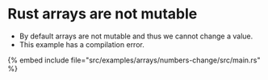 # Rust arrays are not mutable

* By default arrays are not mutable and thus we cannot change a value.
* This example has a compilation error.

{% embed include file="src/examples/arrays/numbers-change/src/main.rs" %}


